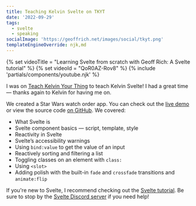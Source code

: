 ```yaml
---
title: Teaching Kelvin Svelte on TKYT
date: '2022-09-29'
tags:
  - svelte
  - speaking
socialImage: 'https://geoffrich.net/images/social/tkyt.png'
templateEngineOverride: njk,md
---
```


{% set videoTitle = "Learning Svelte from scratch with Geoff Rich: A Svelte tutorial" %}
{% set videoId = "QoR0AZ-Rov8" %}
{% include 'partials/components/youtube.njk' %}

I was on [Teach Kelvin Your Thing](https://dominuskelvin.dev/tkyt) to teach Kelvin Svelte! I had a great time &mdash; thanks again to Kelvin for having me on.

We created a Star Wars watch order app. You can check out the [live demo](https://sw-demo-svelte.vercel.app/) or view the source code [on GitHub](https://github.com/geoffrich/star-wars-demo-svelte). We covered:

- What Svelte is
- Svelte component basics — script, template, style
- Reactivity in Svelte
- Svelte’s accessibility warnings
- Using `bind:value` to get the value of an input
- Reactively sorting and filtering a list
- Toggling classes on an element with `class:`
- Using `<slot>`
- Adding polish with the built-in `fade` and `crossfade` transitions and `animate:flip`

If you're new to Svelte, I recommend checking out the [Svelte tutorial](https://svelte.dev/tutorial). Be sure to stop by the [Svelte Discord server](https://svelte.dev/chat) if you need help!
